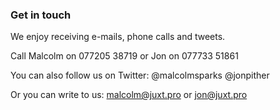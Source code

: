 ### Get in touch

We enjoy receiving e-mails, phone calls and tweets.

<span class="lsf-icon" title="phone"/>Call Malcolm on 077205 38719 or Jon on 077733 51861

<span class="lsf-icon" title="twitter"/>You can also follow us on Twitter: @malcolmsparks @jonpither

<span class="lsf-icon" title="mail"/>Or you can write to us: [malcolm@juxt.pro](mailto:malcolm@juxt.pro) or [jon@juxt.pro](mailto:jon@juxt.pro)
